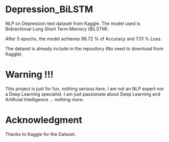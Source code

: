 # Depression_BiLSTM
NLP on Depression text dataset from Kaggle. The model used is Bidirectional Long Short Term Memory (BiLSTM).

After 5 epochs, the model achieves 98.72 % of Accuracy and 7.51 % Loss.

The dataset is already include in the repository (No need to download from Kaggle)

# Warning !!! 
This project is just for fun, nothing serious here. I am not an NLP expert nor a Deep Learning specialist. I am just passionate about Deep Learning and Artificial Intelligence ... nothing more.

# Acknowledgment
Thanks to Kaggle for the Dataset.
